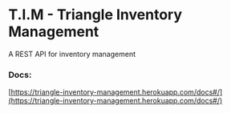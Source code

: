 # T.I.M - Triangle Inventory Management
A REST API for inventory management
### Docs:
[https://triangle-inventory-management.herokuapp.com/docs#/](https://triangle-inventory-management.herokuapp.com/docs#/)
